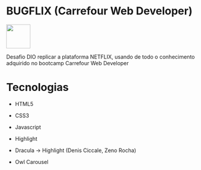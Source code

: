 # BUGFLIX (Carrefour Web Developer)

<img src="https://hermes.digitalinnovation.one/tracks/c157ff82-82fa-4ede-a5e0-56d1b41c385e.png" width="64">

Desafio DIO replicar a plataforma NETFLIX, usando de todo o conhecimento adquirido no 
bootcamp Carrefour Web Developer 

# Tecnologias
 - HTML5
 - CSS3
 - Javascript

 - Highlight
 - Dracula -> Highlight (Denis Ciccale, Zeno Rocha)
 - Owl Carousel